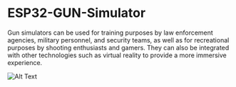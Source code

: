 # ESP32-GUN-Simulator
Gun simulators can be used for training purposes by law enforcement agencies, military personnel, and security teams, as well as for recreational purposes by shooting enthusiasts and gamers. They can also be integrated with other technologies such as virtual reality to provide a more immersive experience.


![Alt Text](https://flic.kr/p/2owFdtN)
